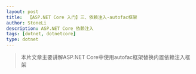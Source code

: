 ```yaml
---
layout:	post
title:	【ASP.NET Core 入门】三、依赖注入-autofac框架
author: StoneLi
description: ASP.NET Core 依赖注入
tags: [dotnet, dotnetcore]
type: dotnet
---
```


> 本片文章主要讲解ASP.NET Core中使用autofac框架替换内置依赖注入框架





